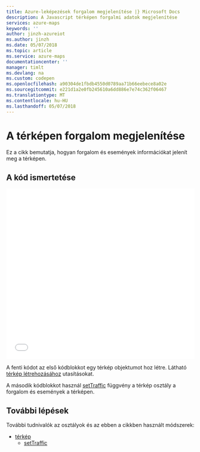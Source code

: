 ```yaml
---
title: Azure-leképezések forgalom megjelenítése |} Microsoft Docs
description: A Javascript térképen forgalmi adatok megjelenítése
services: azure-maps
keywords: ''
author: jinzh-azureiot
ms.author: jinzh
ms.date: 05/07/2018
ms.topic: article
ms.service: azure-maps
documentationcenter: ''
manager: timlt
ms.devlang: na
ms.custom: codepen
ms.openlocfilehash: a90304de1fbdb4550d0789aa71b66eebece8a02e
ms.sourcegitcommit: e221d1a2e0fb245610a6dd886e7e74c362f06467
ms.translationtype: MT
ms.contentlocale: hu-HU
ms.lasthandoff: 05/07/2018
---
```

# <a name="show-traffic-on-the-map"></a>A térképen forgalom megjelenítése

Ez a cikk bemutatja, hogyan forgalom és események információkat jelenít meg a térképen. 

## <a name="understand-the-code"></a>A kód ismertetése

<iframe height='456' scrolling='no' title='A térképen forgalom megjelenítése' src='//codepen.io/azuremaps/embed/WMLRPw/?height=456&theme-id=0&default-tab=js,result&embed-version=2&editable=true' frameborder='no' allowtransparency='true' allowfullscreen='true' style='width: 100%;'>Tekintse meg a toll <a href='https://codepen.io/azuremaps/pen/WMLRPw/'>forgalom megjelenítése a térképen</a> Azure leképezésekhez (<a href='https://codepen.io/azuremaps'>@azuremaps</a>) a <a href='https://codepen.io'>CodePen</a>.
</iframe>

A fenti kódot az első kódblokkot egy térkép objektumot hoz létre. Látható [térkép létrehozásához](map-create.md) utasításokat.

A második kódblokkot használ [setTraffic](https://docs.microsoft.com/javascript/api/azure-maps-javascript/map?view=azure-iot-typescript-latest#settraffic) függvény a térkép osztály a forgalom és események a térképen.

## <a name="next-steps"></a>További lépések

További tudnivalók az osztályok és az ebben a cikkben használt módszerek: 
* [térkép](https://docs.microsoft.com/javascript/api/azure-maps-javascript/map?view=azure-iot-typescript-latest)
    * [setTraffic](https://docs.microsoft.com/javascript/api/azure-maps-javascript/map?view=azure-iot-typescript-latest#settraffic)
